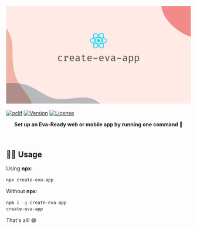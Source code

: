<div align="center">
  <img src="banner.jpg" alt="create-eva-app" />
</div>

[![oclif](https://img.shields.io/badge/cli-oclif-brightgreen.svg)](https://oclif.io)
[![Version](https://img.shields.io/npm/v/create-eva-app.svg)](https://npmjs.org/package/create-eva-app)
[![License](https://img.shields.io/npm/l/create-eva-app.svg)](https://github.com/eva-tech/create-eva-app/blob/master/package.json)

<p align="center">
  <b>Set up an Eva-Ready web or mobile app by running one command 💖</b>
</p>

<br>

## 👨‍💻 Usage

Using **npx**:

```sh
npx create-eva-app
```

Without **npx**:

```sh
npm i -g create-eva-app
create-eva-app
```

That's all! 😄
